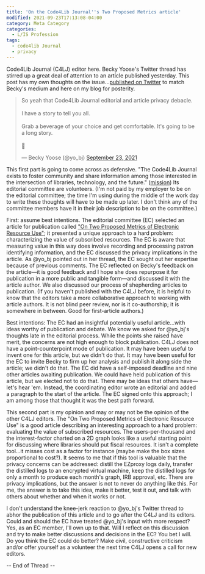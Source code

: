 ```yaml
---
title: 'On the Code4Lib Journal''s Two Proposed Metrics article'
modified: 2021-09-23T17:13:08-04:00
category: Meta Category
categories:
  - L/IS Profession
tags:
  - code4lib Journal
  - privacy
---
```

Code4Lib Journal (C4LJ) editor here. Becky Yoose's Twitter thread has stirred up a great deal of attention to an article published yesterday. This post has my own thoughts on the issue...[published on Twitter](https://twitter.com/DataG/status/1441152347992846340) to match Becky's medium and here on my blog for posterity.

<blockquote class="twitter-tweet"><p lang="en" dir="ltr">So yeah that Code4Lib Journal editorial and article privacy debacle.<br><br>I have a story to tell you all.<br><br>Grab a beverage of your choice and get comfortable. It&#39;s going to be a long story.<br><br>🧵</p>&mdash; Becky Yoose (@yo_bj) <a href="https://twitter.com/yo_bj/status/1441038646480556035?ref_src=twsrc%5Etfw">September 23, 2021</a></blockquote> <script async src="https://platform.twitter.com/widgets.js" charset="utf-8"></script>

This first part is going to come across as defensive. "The Code4Lib Journal exists to foster community and share information among those interested in the intersection of libraries, technology, and the future." ([mission](https://journal.code4lib.org/mission)) Its editorial committee are volunteers. (I'm not paid by my employer to be on the editorial committee; the time I'm using during the middle of the work day to write these thoughts will have to be made up later. I don't think any of the committee members have it in their job description to be on the committee.)

First: assume best intentions. The editorial committee (EC) selected an article for publication called ["On Two Proposed Metrics of Electronic Resource Use"](https://journal.code4lib.org/articles/16087); it presented a unique approach to a hard problem: characterizing the value of subscribed resources.  The EC is aware that measuring value in this way does involve recording and processing patron identifying information, and the EC discussed the privacy implications in the article. As @yo_bj pointed out in her thread, the EC sought out her expertise because of previous comments.  The EC reflected on Becky's feedback on the article—it is good feedback and I hope she does repurpose it for publication in a more public and tangible form—and discussed it with the article author. We also discussed our process of shepherding articles to publication. (If you haven't published with the C4LJ before, it is helpful to know that the editors take a more collaborative approach to working with article authors. It is not blind peer review, nor is it co-authorship; it is somewhere in between.  Good for first-article authors.)

Best intentions: The EC had an insightful potentially useful article...with ideas worthy of publication and debate. We know we asked for @yo_bj's thoughts late in the editorial process. While the points she raised have merit, the concerns are not high enough to block publication.  C4LJ does not have a point-counterpoint mode of publication. It may have been useful to invent one for this article, but we didn't do that. It may have been useful for the EC to invite Becky to firm up her analysis and publish it along side the article; we didn't do that.  The EC did have a self-imposed deadline and nine other articles awaiting publication. We could have held publication of this article, but we elected not to do that. There may be ideas that others have—let's hear 'em. Instead, the coordinating editor wrote an editorial and added a paragraph to the start of the article. The EC signed onto this approach; I am among those that thought it was the best path forward.

This second part is my opinion and may or may not be the opinion of the other C4LJ editors. The "On Two Proposed Metrics of Electronic Resource Use" is a good article describing an interesting approach to a hard problem: evaluating the value of subscribed resources.  The users-per-thousand and the interest-factor charted on a 2D graph looks like a useful starting point for discussing where libraries should put fiscal resources. It isn't a complete tool...it misses cost as a factor for instance (maybe make the box sizes proportional to cost?).  It seems to me that if this tool is valuable that the privacy concerns can be addressed: distill the EZproxy logs daily, transfer the distilled logs to an encrypted virtual machine, keep the distilled logs for only a month to produce each month's graph, IRB approval, etc.  There are privacy implications, but the answer is not to never do anything like this. For me, the answer is to take this idea, make it better, test it out, and talk with others about whether and when it works or not.

I don't understand the knee-jerk reaction to @yo_bj's Twitter thread to abhor the publication of this article and to go after the C4LJ and its editors. Could and should the EC have treated @yo_bj's input with more respect? Yes, as an EC member, I'll own up to that.  Will I reflect on this discussion and try to make better discussions and decisions in the EC? You bet I will. Do you think the EC could do better? Make civil, constructive criticism and/or offer yourself as a volunteer the next time C4LJ opens a call for new editors.

-- End of Thread --
